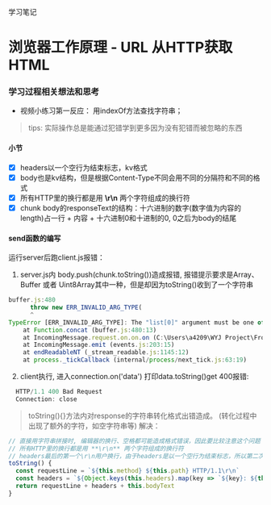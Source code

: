 学习笔记

# 浏览器工作原理 - URL 从HTTP获取HTML

### 学习过程相关想法和思考
- 视频小练习第一反应： 用indexOf方法查找字符串；

> tips: 实际操作总是能通过犯错学到更多因为没有犯错而被忽略的东西

#### 小节
- [x] headers以一个空行为结束标志，kv格式
- [x] body也是kv结构，但是根据Content-Type不同会用不同的分隔符和不同的格式
- [x] 所有HTTP里的换行都是用 **\r\n** 两个字符组成的换行符
- [x] chunk body的responseText的结构：十六进制的数字(数字值为内容的length)占一行 + 内容 + 十六进制0和十进制的0, 0之后为body的结尾

#### send函数的编写
运行server后跑client.js报错：
1. server.js内 body.push(chunk.toString())造成报错, 报错提示要求是Array、Buffer 或者 Uint8Array其中一种，但是却因为toString()收到了一个字符串
```js
buffer.js:480
      throw new ERR_INVALID_ARG_TYPE(
      ^
TypeError [ERR_INVALID_ARG_TYPE]: The "list[0]" argument must be one of type Array, Buffer, or Uint8Array. Received type string
    at Function.concat (buffer.js:480:13)
    at IncomingMessage.request.on.on.on (C:\Users\a4209\WYJ Project\Frontend-03-Template\week02\server.js:11:19)
    at IncomingMessage.emit (events.js:203:15)
    at endReadableNT (_stream_readable.js:1145:12)
    at process._tickCallback (internal/process/next_tick.js:63:19)
```
2. client执行, 进入connection.on('data') 打印data.toString()get 400报错:
```js
  HTTP/1.1 400 Bad Request
  Connection: close
```
> toString(){}方法内对response的字符串转化格式出错造成。 (转化过程中出现了额外的字符，如空字符串等)
解决：
```js
// 直接用字符串拼接时, 编辑器的换行、空格都可能造成格式错误，因此要比较注意这个问题
// 所有HTTP里的换行都是用 **\r\n** 两个字符组成的换行符
// headers最后的第一个\r\n用户换行，由于headers是以一个空行为结束标志，所以第二次\r\n
toString() {
  const requestLine = `${this.method} ${this.path} HTTP/1.1\r\n`
  const headers = `${Object.keys(this.headers).map(key => `${key}: ${this.headers[key]}`).join('\r\n')}\r\n\r\n`
  return requestLine + headers + this.bodyText
}
```